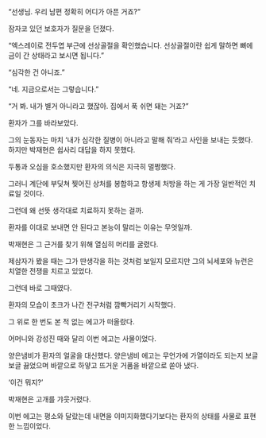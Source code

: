“선생님. 우리 남편 정확히 어디가 아픈 거죠?”

잠자코 있던 보호자가 질문을 던졌다.

“엑스레이로 전두엽 부근에 선상골절을 확인했습니다. 선상골절이란 쉽게 말하면 뼈에 금이 간 상태라고 보시면 됩니다.”

“심각한 건 아니죠.”

“네. 지금으로서는 그렇습니다.”

“거 봐. 내가 별거 아니라고 했잖아. 집에서 푹 쉬면 돼는 거죠?”

환자가 그를 바라보았다.

그의 눈동자는 마치 ‘내가 심각한 질병이 아니라고 말해 줘’라고 사인을 보내는 듯했다. 하지만 박재현은 쉽사리 대답을 하지 못했다.

두통과 오심을 호소했지만 환자의 의식은 지극히 멀쩡했다.

그러니 계단에 부딪쳐 찢어진 상처를 봉합하고 항생제 처방을 하는 게 가장 일반적인 치료일 것이다.

그런데 왜 선뜻 생각대로 치료하지 못하는 걸까.

환자를 이대로 보내면 안 된다고 본능이 말리는 이유는 무엇일까.

박재현은 그 근거를 찾기 위해 열심히 머리를 굴렸다.

제삼자가 봤을 때는 그가 딴생각을 하는 것처럼 보일지 모르지만 그의 뇌세포와 뉴런은 치열한 전쟁을 치르고 있었다.

그런데 바로 그때였다.

환자의 모습이 초크가 나간 전구처럼 깜빡거리기 시작했다.

그 위로 한 번도 본 적 없는 에고가 떠올랐다.

어머니와 강성진 때와 달리 이번 에고는 사물이었다.

양은냄비가 환자의 얼굴을 대신했다. 양은냄비 에고는 무언가에 가열이라도 되는지 보글보글 끓었으며 바깥으로 하얗고 뜨거운 거품을 바깥으로 쏟아 냈다.

‘이건 뭐지?’

박재현은 고개를 갸웃거렸다.

이번 에고는 평소와 달랐는데 내면을 이미지화했다기보다는 환자의 상태를 사물로 표현한 느낌이었다.